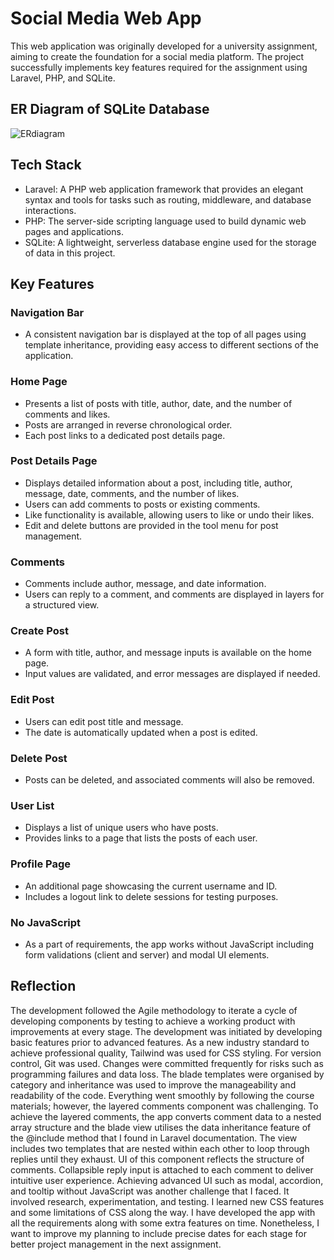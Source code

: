 # Social Media Web App

This web application was originally developed for a university assignment, aiming to create the foundation for a social media platform. The project successfully implements key features required for the assignment using Laravel, PHP, and SQLite.

## ER Diagram of SQLite Database
![ERdiagram](https://github.com/toshimitsu-o/SocialMedia/assets/89127228/440e37ad-b052-4080-bc35-6fa2f44a4fce)

## Tech Stack

- Laravel: A PHP web application framework that provides an elegant syntax and tools for tasks such as routing, middleware, and database interactions.
- PHP: The server-side scripting language used to build dynamic web pages and applications.
- SQLite: A lightweight, serverless database engine used for the storage of data in this project.

## Key Features

### Navigation Bar
- A consistent navigation bar is displayed at the top of all pages using template inheritance, providing easy access to different sections of the application.
### Home Page
- Presents a list of posts with title, author, date, and the number of comments and likes.
- Posts are arranged in reverse chronological order.
- Each post links to a dedicated post details page.
### Post Details Page
- Displays detailed information about a post, including title, author, message, date, comments, and the number of likes.
- Users can add comments to posts or existing comments.
- Like functionality is available, allowing users to like or undo their likes.
- Edit and delete buttons are provided in the tool menu for post management.
### Comments
- Comments include author, message, and date information.
- Users can reply to a comment, and comments are displayed in layers for a structured view.
### Create Post
- A form with title, author, and message inputs is available on the home page.
- Input values are validated, and error messages are displayed if needed.
### Edit Post
- Users can edit post title and message.
- The date is automatically updated when a post is edited.
### Delete Post
- Posts can be deleted, and associated comments will also be removed.
### User List
- Displays a list of unique users who have posts.
- Provides links to a page that lists the posts of each user.
### Profile Page
- An additional page showcasing the current username and ID.
- Includes a logout link to delete sessions for testing purposes.
### No JavaScript
- As a part of requirements, the app works without JavaScript including form validations (client and server) and modal UI elements.

## Reflection
The development followed the Agile methodology to iterate a cycle of developing components by testing to achieve a working product with improvements at every stage. The development was initiated by developing basic features prior to advanced features. As a new industry standard to achieve professional quality, Tailwind was used for CSS styling. For version control, Git was used. Changes were committed frequently for risks such as programming failures and data loss. The blade templates were organised by category and inheritance was used to improve the manageability and readability of the code. Everything went smoothly by following the course materials; however, the layered comments component was challenging. To achieve the layered comments, the app converts comment data to a nested array structure and the blade view utilises the data inheritance feature of the @include method that I found in Laravel documentation. The view includes two templates that are nested within each other to loop through replies until they exhaust. UI of this component reflects the structure of comments. Collapsible reply input is attached to each comment to deliver intuitive user experience. Achieving advanced UI such as modal, accordion, and tooltip without JavaScript was another challenge that I faced. It involved research, experimentation, and testing. I learned new CSS features and some limitations of CSS along the way. I have developed the app with all the requirements along with some extra features on time. Nonetheless, I want to improve my planning to include precise dates for each stage for better project management in the next assignment.
